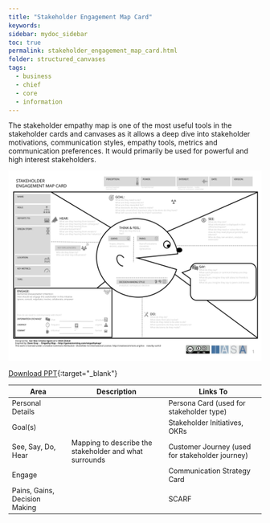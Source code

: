 ```yaml
---
title: "Stakeholder Engagement Map Card"
keywords: 
sidebar: mydoc_sidebar
toc: true
permalink: stakeholder_engagement_map_card.html
folder: structured_canvases
tags: 
  - business
  - chief
  - core
  - information
---
```



The stakeholder empathy map is one of the most useful tools in the stakeholder cards and canvases as it allows a deep dive into stakeholder motivations, communication styles, empathy tools, metrics and communication preferences. It would primarily be used for powerful and high interest stakeholders.

![image001](media/stakeholder_engagement_map_card001.svg)

[Download PPT](media/ppt/stakeholder_engagement_map_card.ppt){:target="_blank"}

| Area | Description | Links To |
| --- | --- | --- |
| Personal Details |   | Persona Card (used for stakeholder type) |
| Goal(s) |   | Stakeholder Initiatives, OKRs |
| See, Say, Do, Hear | Mapping to describe the stakeholder and what surrounds | Customer Journey (used for stakeholder journey) |
| Engage |   | Communication Strategy Card |
| Pains, Gains, Decision Making |   | SCARF |